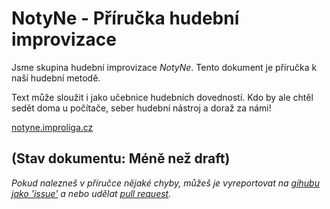 # NotyNe - Příručka hudební improvizace

Jsme skupina hudební improvizace _NotyNe_. Tento dokument je příručka k naší hudební metodě.

Text může sloužit i jako učebnice hudebních dovedností. Kdo by ale chtěl sedět doma u počítače, seber hudební nástroj a doraž za námi!

[notyne.improliga.cz](http://notyne.improliga.cz)

(Stav dokumentu: Méně než draft)
----------
*Pokud nalezneš v příručce nějaké chyby, můžeš je vyreportovat na [gihubu jako 'issue'](https://github.com/dizzyn/nonyne-prirucka/issues) a nebo udělat [pull request](https://github.com/dizzyn/nonyne-prirucka).*